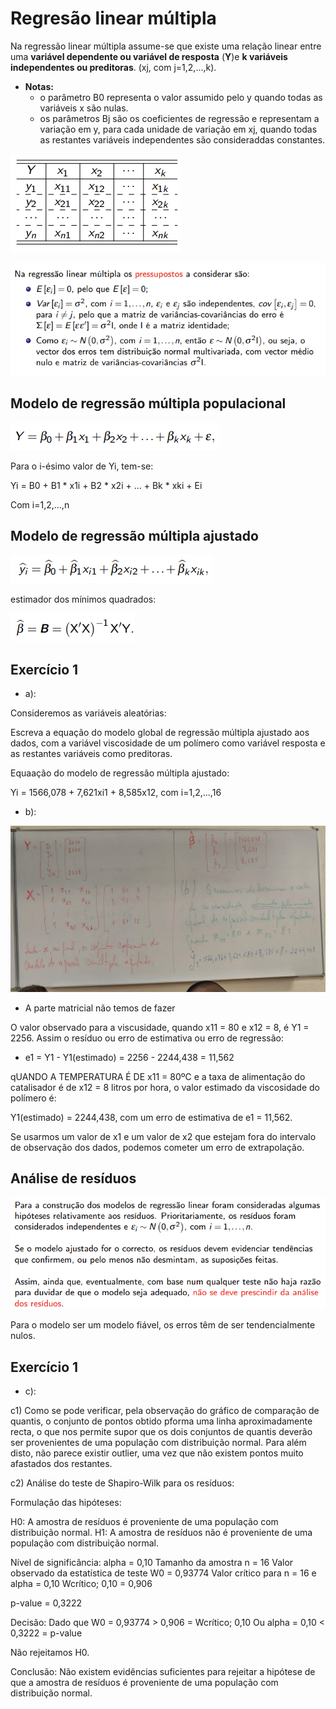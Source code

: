 # Regresão linear múltipla

Na regressão linear múltipla assume-se que existe uma relação linear entre uma **variável dependente ou variável de resposta**  (**Y**)e **k variáveis independentes ou preditoras**. (xj, com j=1,2,...,k).

- **Notas:**
  - o parâmetro B0 representa o valor assumido pelo y quando todas as variáveis x são nulas.
  - os parâmetros Bj são os coeficientes de regressão e representam a variação em y, para cada unidade de variação em xj, quando todas as restantes variáveis independentes são consideraddas constantes.


![Tabela Regressão linear](image.png)

![Pressupostos](image-2.png)

## Modelo de regressão múltipla populacional

![Modelo da regressão](image-1.png)

Para o i-ésimo valor de Yi, tem-se:

Yi = B0 + B1 * x1i + B2 * x2i + ... + Bk * xki + Ei

Com i=1,2,...,n

## Modelo de regressão múltipla ajustado

![Modelo de regressão ajustado](image-3.png)

estimador dos mínimos quadrados:

![Estimador](image-4.png)


## Exercício 1

- a):

Consideremos as variáveis aleatórias:

Escreva a equação do modelo global de regressão múltipla ajustado aos
dados, com a variável viscosidade de um polímero como variável resposta e as restantes variáveis como preditoras.

Equaação do modelo de regressão múltipla ajustado:

Yi = 1566,078 + 7,621xi1 + 8,585x12, com i=1,2,...,16


- b):

![alt text](<WhatsApp Image 2024-03-12 at 12.36.00_5579691d.jpg>)

- A parte matricial não temos de fazer

O valor observado para a viscusidade, quando x11 = 80 e x12 = 8, é Y1 = 2256. Assim o resíduo ou erro de estimativa ou erro de regressão:

- e1 = Y1 - Y1(estimado) = 2256 - 2244,438 = 11,562

qUANDO A TEMPERATURA É DE x11 = 80ºC e a taxa de alimentação do catalisador é de x12 = 8 litros por hora, o valor estimado da viscosidade do polímero é: 

Y1(estimado) = 2244,438, com um erro de estimativa de e1 = 11,562.

Se usarmos um valor de x1 e um valor de x2 que estejam fora do intervalo de observação dos dados, podemos cometer um erro de extrapolação.

## Análise de resíduos

![Análise de resíduos](image-5.png)

Para o modelo ser um modelo fiável, os erros têm de ser tendencialmente nulos.

## Exercício 1


- c):

c1) Como se pode verificar, pela observação do gráfico de comparação de quantis, o conjunto de pontos obtido pforma uma linha aproximadamente recta, o que nos permite supor que os dois conjuntos de quantis deverão ser provenientes de uma população com distribuição normal.
Para além disto, não parece existir outlier, uma vez que não existem pontos muito afastados dos restantes.

c2) Análise do teste de Shapiro-Wilk para os resíduos:

Formulação das hipóteses:

H0: A amostra de resíduos é proveniente de uma população com distribuição normal.
H1: A amostra de resíduos não é proveniente de uma população com distribuição normal.

Nível de significância: alpha = 0,10
Tamanho da amostra n = 16
Valor observado da estatística de teste
W0 = 0,93774
Valor crítico para n = 16 e alpha = 0,10
Wcrítico; 0,10 = 0,906

p-value = 0,3222

Decisão: Dado que W0 = 0,93774 > 0,906 = Wcrítico; 0,10
Ou
alpha = 0,10 < 0,3222 = p-value

Não rejeitamos H0.

Conclusão: Não existem evidências suficientes para rejeitar a hipótese de que a amostra de resíduos é proveniente de uma população com distribuição normal.
